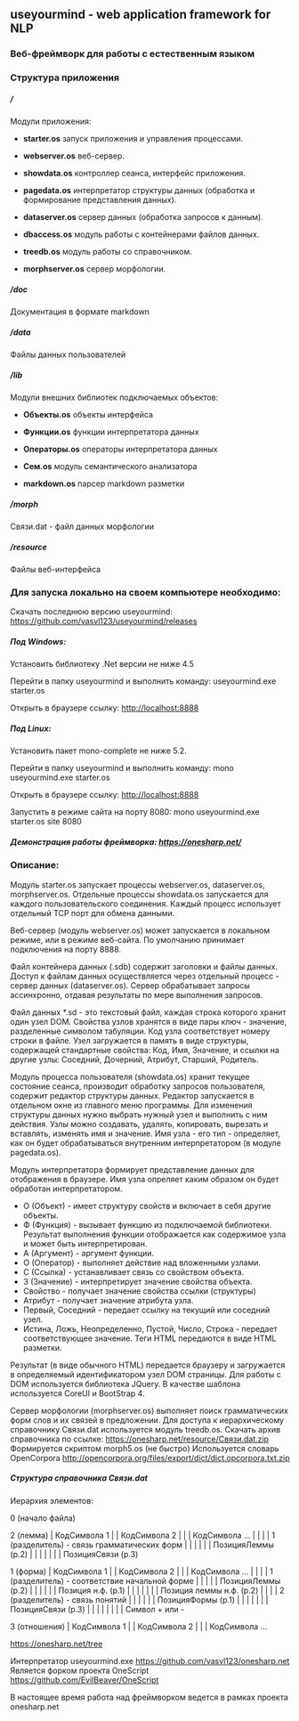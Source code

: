 ## **useyourmind** - web application framework for NLP
### Веб-фреймворк для работы с естественным языком

### Структура приложения

##### **/**
Модули приложения:

- **starter.os** запуск приложения и управления процессами.

- **webserver.os** веб-сервер.

- **showdata.os** контроллер сеанса, интерфейс приложения.

- **pagedata.os** интерпретатор структуры данных (обработка и формирование представления данных).

- **dataserver.os** сервер данных (обработка запросов к данным).

- **dbaccess.os** модуль работы с контейнерами файлов данных.

- **treedb.os** модуль работы со справочником.

- **morphserver.os** сервер морфологии.

##### **/doc**
Документация в формате markdown

##### **/data**
Файлы данных пользователей

##### **/lib**
Модули внешних библиотек подключаемых объектов:

- **Объекты.os** объекты интерфейса

- **Функции.os** функции интерпретатора данных

- **Операторы.os** операторы интерпретатора данных

- **Сем.os** модуль семантического анализатора

- **markdown.os** парсер markdown разметки

##### **/morph**
Связи.dat - файл данных морфологии

##### **/resource**
Файлы веб-интерфейса

### Для запуска локально на своем компьютере необходимо:

Скачать последнюю версию useyourmind: <https://github.com/vasvl123/useyourmind/releases>

##### Под Windows:

Установить библиотеку .Net версии не ниже 4.5

Перейти в папку useyourmind и выполнить команду: useyourmind.exe starter.os

Открыть в браузере ссылку: <http://localhost:8888>

##### Под Linux:

Установить пакет mono-complete не ниже 5.2.

Перейти в папку useyourmind и выполнить команду: mono useyourmind.exe starter.os

Открыть в браузере ссылку: <http://localhost:8888>

Запустить в режиме сайта на порту 8080: mono useyourmind.exe starter.os site 8080

##### Демонстрация работы фреймворка: <https://onesharp.net/>

### Описание:

Модуль starter.os запускает процессы webserver.os, dataserver.os, morphserver.os. Отдельные процессы showdata.os запускается для каждого пользовательского соединения. Каждый процесс использует отдельный TCP порт для обмена данными.

Веб-сервер (модуль webserver.os) может запускается в локальном режиме, или в режиме веб-сайта. По умолчанию принимает подключения на порту 8888.

Файл контейнера данных (.sdb) содержит заголовки и файлы данных. Доступ к файлам данных осуществляется через отдельный процесс - сервер данных (dataserver.os). Сервер обрабатывает запросы ассинхронно, отдавая результаты по мере выполнения запросов.

Файл данных *.sd - это текстовый файл, каждая строка которого хранит один узел DOM. Свойства узлов хранятся в виде пары ключ - значение, разделенные символом табуляции. Код узла соответствует номеру строки в файле. Узел загружается в память в виде структуры, содержащей стандартные свойства: Код, Имя, Значение, и ссылки на другие узлы: Соседний, Дочерний, Атрибут, Старший, Родитель.

Модуль процесса пользователя (showdata.os) хранит текущее состояние сеанса, производит обработку запросов пользователя, содержит редактор структуры данных. Редактор запускается в отдельном окне из главного меню программы. Для изменения структуры данных нужно выбрать нужный узел и выполнить с ним действия. Узлы можно создавать, удалять, копировать, вырезать и вставлять, изменять имя и значение. Имя узла - его тип - определяет, как он будет обрабатываться внутренним интерпретатором (в модуле pagedata.os).

Модуль интерпретатора формирует представление данных для отображения в браузере.
Имя узла опреляет каким образом он будет обработан интерпретатором.
- О (Объект) - имеет структуру свойств и включает в себя другие объекты.
- Ф (Функция) - вызывает функцию из подключаемой библиотеки. Результат выполнения функции отображается как содержимое узла и может быть интерпретирован.
- А (Аргумент) - аргумент функции.  
- О (Оператор) - выполняет действие над вложенными узлами.
- С (Ссылка) - устанавливает связь со свойством объекта.
- З (Значение) - интерпретирует значение свойства объекта.
- Свойство - получает значение свойства ссылки (структуры)
- Атрибут - получает значение атрибута узла.
- Первый, Соседний - передает ссылку на текущий или соседний узел.
- Истина, Ложь, Неопределенно, Пустой, Число, Строка - передает соответствующее значение.
Теги HTML передаются в виде HTML разметки.

Результат (в виде обычного HTML) передается браузеру и загружается в определяемый идентификатором узел DOM страницы. Для работы с DOM используется библиотека JQuery. В качестве шаблона используется CoreUI и BootStrap 4.

Сервер морфологии (morphserver.os) выполняет поиск грамматических форм слов и их связей в предложении.
Для доступа к иерархическому справочнику Связи.dat используется модуль treedb.os.
Скачать архив справочника по ссылке: <https://onesharp.net/resource/Связи.dat.zip>
Формируется скриптом morph5.os (не быстро)
Используется словарь OpenCorpora <http://opencorpora.org/files/export/dict/dict.opcorpora.txt.zip>

##### Структура справочника Связи.dat

Иерархия элементов:

0 (начало файла)

2 (лемма)
| КодСимвола 1
| | КодСимвола 2
| | | КодСимвола ...
| | | | 1 (разделитель) - связь грамматических форм
| | | | | | ПозицияЛеммы (р.2)
| | | | | | | ПозицияСвязи (р.3)

1 (форма)
| КодСимвола 1
| | КодСимвола 2
| | | КодСимвола ...
| | | | 1 (разделитель) - соответствие начальной форме
| | | | | ПозицияЛеммы (р.2)
| | | | | | Позиция н.ф. (р.1)
| | | | | | | Позиция леммы н.ф. (р.2)
| | | | 2 (разделитель) - связь понятий
| | | | | | ПозицияФормы (р.1)
| | | | | | | ПозицияСвязи (р.3)
| | | | | | | | Символ + или -

3 (отношения)
| КодСимвола 1
| | КодСимвола 2
| | | КодСимвола ...

https://onesharp.net/tree

Интерпретатор useyourmind.exe <https://github.com/vasvl123/onesharp.net>
Является форком проекта OneScript <https://github.com/EvilBeaver/OneScript>

В настоящее время работа над фреймворком ведется в рамках проекта onesharp.net
